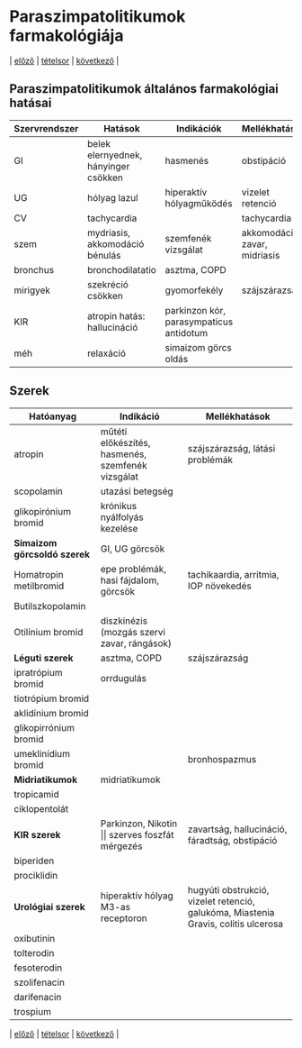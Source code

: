# Paraszimpatolitikumok farmakológiája

| [előző](3.%20Paraszimpatomimetikumok-II.%20Indirekt%20hatású%20szerek.md) | [tételsor](0.%20Hattan%20ea%20kidolgozás%20-%20Németh%20Boldizsár.md) | [következő](5.%20Szimpatomimetikumok%20farmakológiája.md) |

## Paraszimpatolitikumok általános farmakológiai hatásai

| Szervrendszer | Hatások | Indikációk | Mellékhatások | Kontraindikációk
| --- | --- | --- | --- | ---
| GI | belek elernyednek, hányinger csökken | hasmenés | obstipáció | súlyos székrekedés, paralitikus ileus
| UG | hólyag lazul | hiperaktív hólyagműködés | vizelet retenció | BPH
| CV | tachycardia | | tachycardia | szív ischaemia
| szem | mydriasis, akkomodáció bénulás | szemfenék vizsgálat | akkomodációs zavar, midriasis | galukóma
| bronchus | bronchodilatatio | asztma, COPD
| mirigyek | szekréció csökken | gyomorfekély | szájszárazság
| KIR | atropin hatás: hallucináció | parkinzon kór, parasympaticus antidotum
| méh | relaxáció | simaizom görcs oldás

## Szerek

| Hatóanyag | Indikáció | Mellékhatások
| --- | --- | ---
| atropin | műtéti előkészítés, hasmenés, szemfenék vizsgálat | szájszárazság, látási problémák
| scopolamin | utazási betegség
| glikopirónium bromid | krónikus nyálfolyás kezelése
| **Simaizom görcsoldó szerek** | GI, UG görcsök
| Homatropin metilbromid | epe problémák, hasi fájdalom, görcsök | tachikaardia, arritmia, IOP növekedés
| Butilszkopolamin
| Otilínium bromid | diszkinézis (mozgás szervi zavar, rángások)
| **Léguti szerek** | asztma, COPD | szájszárazság
| ipratrópium bromid | orrdugulás
| tiotrópium bromid
| aklidínium bromid
| glikopirrónium bromid
| umeklinídium bromid | | bronhospazmus
| **Midriatikumok** | midriatikumok
| tropicamid
| ciklopentolát
| **KIR szerek** | Parkinzon, Nikotin \|\| szerves foszfát mérgezés | zavartság, hallucináció, fáradtság, obstipáció
| biperiden
| prociklidin
| **Urológiai szerek** | hiperaktív hólyag M3-as receptoron | hugyúti obstrukció, vizelet retenció, galukóma, Miastenia Gravis, colitis ulcerosa
| oxibutinin
| tolterodin
| fesoterodin
| szolifenacin
| darifenacin
| trospium

| [előző](3.%20Paraszimpatomimetikumok-II.%20Indirekt%20hatású%20szerek.md) | [tételsor](0.%20Hattan%20ea%20kidolgozás%20-%20Németh%20Boldizsár.md) | [következő](5.%20Szimpatomimetikumok%20farmakológiája.md) |
